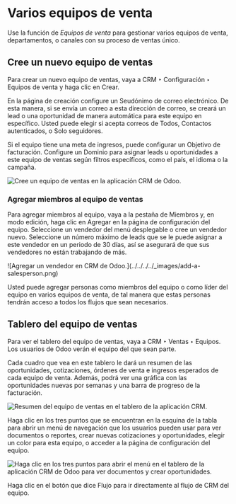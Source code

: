 # Varios equipos de venta

Use la función de _Equipos de venta_ para gestionar varios equipos de venta,
departamentos, o canales con su proceso de ventas único.

## Cree un nuevo equipo de ventas

Para crear un nuevo equipo de ventas, vaya a CRM ‣ Configuración ‣ Equipos de
venta y haga clic en Crear.

En la página de creación configure un Seudónimo de correo electrónico. De esta
manera, si se envía un correo a esta dirección de correo, se creará un lead o
una oportunidad de manera automática para este equipo en específico. Usted
puede elegir si acepta correos de Todos, Contactos autenticados, o Solo
seguidores.

Si el equipo tiene una meta de ingresos, puede configurar un Objetivo de
facturación. Configure un Dominio para asignar leads u oportunidades a este
equipo de ventas según filtros específicos, como el país, el idioma o la
campaña.

![Cree un equipo de ventas en la aplicación CRM de
Odoo.](../../../../_images/sales-team-creation.png)

### Agregar miembros al equipo de ventas

Para agregar miembros al equipo, vaya a la pestaña de Miembros y, en modo
edición, haga clic en Agregar en la página de configuración del equipo.
Seleccione un vendedor del menú desplegable o cree un vendedor nuevo.
Seleccione un número máximo de leads que se le puede asignar a este vendedor
en un periodo de 30 días, así se asegurará de que sus vendedores no están
trabajando de más.

![Agregar un vendedor en CRM de Odoo.](../../../../_images/add-a-
salesperson.png)

Usted puede agregar personas como miembros del equipo o como líder del equipo
en varios equipos de venta, de tal manera que estas personas tendrán acceso a
todos los flujos que sean necesarios.

## Tablero del equipo de ventas

Para ver el tablero del equipo de ventas, vaya a CRM ‣ Ventas ‣ Equipos. Los
usuarios de Odoo verán el equipo del que sean parte.

Cada cuadro que vea en este tablero le dará un resumen de las oportunidades,
cotizaciones, órdenes de venta e ingresos esperados de cada equipo de venta.
Además, podrá ver una gráfica con las oportunidades nuevas por semanas y una
barra de progreso de la facturación.

![Resumen del equipo de ventas en el tablero de la aplicación
CRM.](../../../../_images/sales-team-overview.png)

Haga clic en los tres puntos que se encuentran en la esquina de la tabla para
abrir un menú de navegación que los usuarios pueden usar para ver documentos o
reportes, crear nuevas cotizaciones y oportunidades, elegir un color para esta
equipo, o acceder a la página de configuración del equipo.

![Haga clic en los tres puntos para abrir el menú en el tablero de la
aplicación CRM de Odoo para ver documentos y crear
oportunidades.](../../../../_images/team-overview-three-dot-menu.png)

Haga clic en el botón que dice Flujo para ir directamente al flujo de CRM del
equipo.

